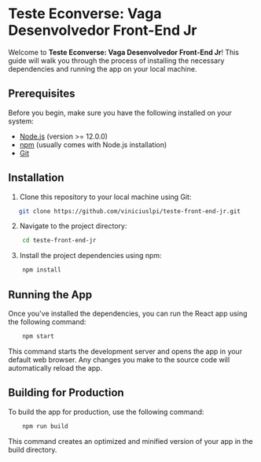 # Teste Econverse: Vaga Desenvolvedor Front-End Jr


Welcome to **Teste Econverse: Vaga Desenvolvedor Front-End Jr**! This guide will walk you through the process of installing the necessary dependencies and running the app on your local machine.

## Prerequisites

Before you begin, make sure you have the following installed on your system:

- [Node.js](https://nodejs.org/) (version >= 12.0.0)
- [npm](https://www.npmjs.com/) (usually comes with Node.js installation)
- [Git](https://git-scm.com/)

## Installation

1. Clone this repository to your local machine using Git:

```bash
   git clone https://github.com/viniciuslpi/teste-front-end-jr.git
```
2. Navigate to the project directory:

```bash
    cd teste-front-end-jr
```

3. Install the project dependencies using npm:

```bash
    npm install
```

## Running the App
Once you've installed the dependencies, you can run the React app using the following command:

```bash
    npm start
```

This command starts the development server and opens the app in your default web browser. Any changes you make to the source code will automatically reload the app.

## Building for Production
To build the app for production, use the following command:

```bash
    npm run build
```
    
This command creates an optimized and minified version of your app in the build directory.

